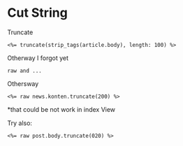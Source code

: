 # Cut String

Truncate

	<%= truncate(strip_tags(article.body), length: 100) %>

Otherway I forgot yet

	raw and ...	

Othersway

	<%= raw news.konten.truncate(200) %>

*that could be not work in index View

Try also:

	<%= raw post.body.truncate(020) %>		